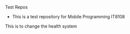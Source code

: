 Test Repos

- This is a test repository for Mobile Programming IT8108

This is to change the health system